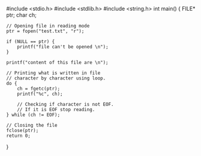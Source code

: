 #include <stdio.h>
#include <stdlib.h>
#include <string.h>
int main()
{
	FILE* ptr;
	char ch;

	// Opening file in reading mode
	ptr = fopen("test.txt", "r");

	if (NULL == ptr) {
		printf("file can't be opened \n");
	}

	printf("content of this file are \n");

	// Printing what is written in file
	// character by character using loop.
	do {
		ch = fgetc(ptr);
		printf("%c", ch);

		// Checking if character is not EOF.
		// If it is EOF stop reading.
	} while (ch != EOF);

	// Closing the file
	fclose(ptr);
	return 0;
}
